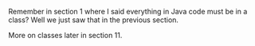 Remember in section 1 where I said everything in Java code must be
in a class? Well we just saw that in the previous section.

More on classes later in section 11.